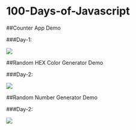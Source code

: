 # 100-Days-of-Javascript

##Counter App Demo

###Day-1:

![](https://i.ibb.co/kMn3yNB/download.png)

##Random HEX Color Generator Demo

###Day-2:

![](https://i.ibb.co/s2YRtTp/Screenshot-19.png)

##Random Number Generator Demo

###Day-2:

![](https://im3.ezgif.com/tmp/ezgif-3-aa52453db1.gif)
